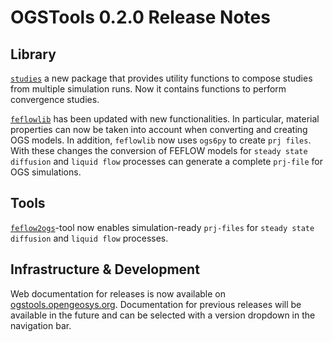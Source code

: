 # OGSTools 0.2.0 Release Notes

## Library

[`studies`](../user-guide/studies.md) a new package that provides utility functions to compose studies from multiple simulation
runs.
Now it contains functions to perform convergence studies.

[`feflowlib`](../user-guide/feflowlib.md) has been updated with new functionalities.
In particular, material properties can now be taken into account when converting and creating OGS models.
In addition, `feflowlib` now uses `ogs6py` to create `prj files`.
With these changes the conversion of FEFLOW models for `steady state diffusion` and `liquid flow` processes can generate a complete `prj-file` for OGS simulations.

## Tools

[`feflow2ogs`](../user-guide/feflowlib.md)-tool now enables simulation-ready `prj-files` for `steady state diffusion` and `liquid flow` processes.

## Infrastructure & Development

Web documentation for releases is now available on [ogstools.opengeosys.org](https://ogstools.opengeosys.org).
Documentation for previous releases will be available in the future and can be selected with a version dropdown in the navigation bar.
